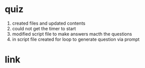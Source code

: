 # quiz
1. created files and updated contents
2. could not get the timer to start
3. modified script file to make answers macth the questions
4. in script file created for loop to generate question via prompt

# link